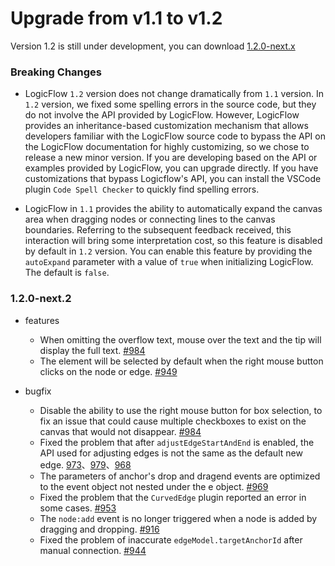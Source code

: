 # Upgrade from v1.1 to v1.2

Version 1.2 is still under development, you can download [1.2.0-next.x](https://www.npmjs.com/package/@logicflow/core?activeTab=versions)

### Breaking Changes

- LogicFlow `1.2` version does not change dramatically from `1.1` version.  In `1.2` version, we fixed some spelling errors in the source code, but they do not involve the API provided by LogicFlow. However, LogicFlow provides an inheritance-based customization mechanism that allows developers familiar with the LogicFlow source code to bypass the API on the LogicFlow documentation for highly customizing, so we chose to release a new minor version. If you are developing based on the API or examples provided by LogicFlow, you can upgrade directly. If you have customizations that bypass Logicflow's API, you can install the VSCode plugin `Code Spell Checker` to quickly find spelling errors.

- LogicFlow in `1.1` provides the ability to automatically expand the canvas area when dragging nodes or connecting lines to the canvas boundaries. Referring to the subsequent feedback received, this interaction will bring some interpretation cost, so this feature is disabled by default in `1.2` version. You can enable this feature by providing the `autoExpand` parameter with a value of `true` when initializing LogicFlow. The default is `false`.

### 1.2.0-next.2

- features
  - When omitting the overflow text, mouse over the text and the tip will display the full text. [#984](https://github.com/didi/LogicFlow/issues/984)
  - The element will be selected by default when the right mouse button clicks on the node or edge. [#949](https://github.com/didi/LogicFlow/pull/949)
    
- bugfix
  - Disable the ability to use the right mouse button for box selection, to fix an issue that could cause multiple checkboxes to exist on the canvas that would not disappear. [#984](https://github.com/didi/LogicFlow/issues/985)
  - Fixed the problem that after `adjustEdgeStartAndEnd` is enabled, the API used for adjusting edges is not the same as the default new edge. [973](https://github.com/didi/LogicFlow/pull/973)、[979](https://github.com/didi/LogicFlow/pull/979)、[968](https://github.com/didi/LogicFlow/pull/968)
  - The parameters of anchor's drop and dragend events are optimized to the event object not nested under the e object. [#969](https://github.com/didi/LogicFlow/pull/969)
  - Fixed the problem that the `CurvedEdge` plugin reported an error in some cases. [#953](https://github.com/didi/LogicFlow/pull/953)
  - The `node:add` event is no longer triggered when a node is added by dragging and dropping. [#916](https://github.com/didi/LogicFlow/pull/916)
  - Fixed the problem of inaccurate `edgeModel.targetAnchorId` after manual connection. [#944](https://github.com/didi/LogicFlow/issues/944)
  

